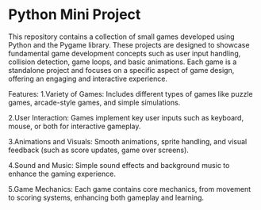 # Python Mini Project

This repository contains a collection of small games developed using Python and the Pygame library. These projects are designed to showcase fundamental game development concepts such as user input handling, collision detection, game loops, and basic animations. Each game is a standalone project and focuses on a specific aspect of game design, offering an engaging and interactive experience.

Features:
1.Variety of Games: Includes different types of games like puzzle games, arcade-style games, and simple simulations.

2.User Interaction: Games implement key user inputs such as keyboard, mouse, or both for interactive gameplay.

3.Animations and Visuals: Smooth animations, sprite handling, and visual feedback (such as score updates, game over screens).

4.Sound and Music: Simple sound effects and background music to enhance the gaming experience.

5.Game Mechanics: Each game contains core mechanics, from movement to scoring systems, enhancing both gameplay and learning.

